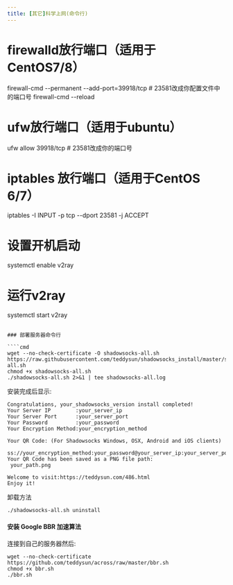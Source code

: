```yaml
---
title: [其它]科学上网(命令行)
---
```

# firewalld放行端口（适用于CentOS7/8）
firewall-cmd --permanent --add-port=39918/tcp # 23581改成你配置文件中的端口号
firewall-cmd --reload
# ufw放行端口（适用于ubuntu）
ufw allow 39918/tcp # 23581改成你的端口号
# iptables 放行端口（适用于CentOS 6/7）
iptables -I INPUT -p tcp --dport 23581 -j ACCEPT
# 设置开机启动
systemctl enable v2ray
# 运行v2ray
systemctl start v2ray
```

### 部署服务器命令行

````cmd
wget --no-check-certificate -O shadowsocks-all.sh https://raw.githubusercontent.com/teddysun/shadowsocks_install/master/shadowsocks-all.sh
chmod +x shadowsocks-all.sh
./shadowsocks-all.sh 2>&1 | tee shadowsocks-all.log
````

安装完成后显示:

````
Congratulations, your_shadowsocks_version install completed!
Your Server IP        :your_server_ip
Your Server Port      :your_server_port
Your Password         :your_password
Your Encryption Method:your_encryption_method

Your QR Code: (For Shadowsocks Windows, OSX, Android and iOS clients)
 ss://your_encryption_method:your_password@your_server_ip:your_server_port
Your QR Code has been saved as a PNG file path:
 your_path.png

Welcome to visit:https://teddysun.com/486.html
Enjoy it!
````

卸载方法

````
./shadowsocks-all.sh uninstall
````

#### 安装 Google BBR 加速算法

连接到自己的服务器然后:

````
wget --no-check-certificate https://github.com/teddysun/across/raw/master/bbr.sh
chmod +x bbr.sh
./bbr.sh
````
